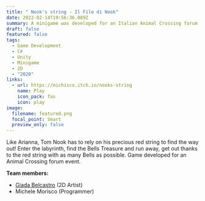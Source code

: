```yaml
---
title: " Nook's string - Il Filo di Nook"
date: 2022-02-14T19:56:36.089Z
summary: A minigame was developed for an Italian Animal Crossing forum event.
draft: false
featured: false
tags:
  - Game Development
  - C#
  - Unity
  - Minigame
  - 2D
  - "2020"
links:
  - url: https://michisco.itch.io/nooks-string
    name: Play
    icon_pack: fas
    icon: play
image:
  filename: featured.png
  focal_point: Smart
  preview_only: false
---
```

Like Arianna, Tom Nook has to rely on his precious red string to find the way out! Enter the labyrinth, find the Bells Treasure and run away, get out thanks to the red string with as many Bells as possible. Game developed for an Animal Crossing forum event.

**Team members:**

* [Giada Belcastro](https://lvpuzzle.wixsite.com/giadabelcastro) (2D Artist)
* Michele Morisco (Programmer)